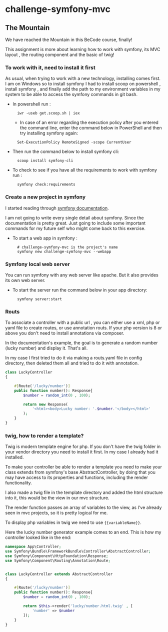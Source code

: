 # challenge-symfony-mvc

## The Mountain
We have reached the Mountain in this BeCode course, finally!

This assignment is more about learning how to work with symfony, its MVC layout ,
the routing component and the basic of twig!

### To work with it, need to install it first

As usual, when trying to work with a new technology, installing comes first. I am on Windows so to install
symfony I had to install scoop on powershell , install symfony , and finally add the path to my environment
variables in my system to be able to access the symfony commands in git bash.

- In powershell run :
  ```shell
    iwr -useb get.scoop.sh | iex
  ```
  - In case of an error  regarding the execution policy after you entered the command line, 
  enter the command below in PowerShell and then try installing symfony again:
  ```shell
    Set-ExecutionPolicy RemoteSigned -scope CurrentUser
    ```

- Then run the command below to install symfony cli:
  ```shell
    scoop install symfony-cli
    ```
- To check to see if you have all the requirements to work with symfony run :
  ```shell
    symfony check:requirements
    ```


### Create a new project in symfony

I started reading through [symfony documentation](https://symfony.com/doc/current/page_creation.html).

I am not going to write every single detail about symfony. Since the documentation is pretty great. Just going 
to include some important commands for my future self who might come back to this exercise.

- To start a web app in symfony :
  ```shell
    # challenge-symfony-mvc is the project's name
    symfony new challenge-symfony-mvc --webapp
  ```
  
### Symfony local web server
You can run symfony with any web server like apache. But it also provides its own web server.
- To start the server run the command below in your app directory:
  ```shell
    symfony server:start
  ```

### Routs
To associate a controller with a public url , you can either use a xml, php or yaml file to create routes,
or use annotation routs. If your php version is 8 or above you don't need to install annotations via composer.

In the documentation's example, the goal is to generate a random number (lucky number) and display it. 
That's all.

In my case I first tried to do it via making a routs.yaml file in config directory, then deleted them all and 
tried to do it with annotation.

```php
class LuckyController
{

    #[Route('/lucky/number')]
    public function number(): Response{
        $number = random_int(0 , 100);

        return new Response(
            '<html><body>Lucky number: '.$number.'</body></html>'
        );
    }
}
```
### twig, how to render a template?
Twig is modern template engine for php. If you don't have the twig folder in your vendor directory you need to
install it first. In my case I already had it installed.

To make your controller be able to render a template you need to make your class extends from symfony's base 
AbstractController, by doing that you may have access to its properties and functions, including the render
functionality.

I also made a twig file in the template directory and added the html structure into it, this would be the view
in our mvc structure. 

The render function passes an array of variables to the view, as I've already seen in mvc projects, so it is pretty
logical for me. 

To display php variables in twig we need to use `{{variableName}}`.

Here the lucky number generator example comes to an end. This is how my controller looked like in the end:

```php
namespace App\Controller;
use Symfony\Bundle\FrameworkBundle\Controller\AbstractController;
use Symfony\Component\HttpFoundation\Response;
use Symfony\Component\Routing\Annotation\Route;


class LuckyController extends AbstractController
{

    #[Route('/lucky/number')]
    public function number(): Response{
        $number = random_int(0 , 100);

        return $this->render('lucky/number.html.twig' , [
            'number' => $number
        ]);
    }
}
```